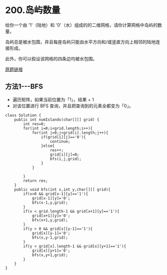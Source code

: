 # 200.岛屿数量
给你一个由 '1'（陆地）和 '0'（水）组成的的二维网格，请你计算网格中岛屿的数量。

岛屿总是被水包围，并且每座岛屿只能由水平方向和/或竖直方向上相邻的陆地连接形成。

此外，你可以假设该网格的四条边均被水包围。

[原题链接](https://leetcode-cn.com/problems/number-of-islands)

## 方法1---BFS
- 遍历矩阵，如果当前位置为「1」，结果 + 1 
- 对该位置进行 BFS 查询，并且把查询到的元素全都变为「0」。
```
class Solution {
    public int numIslands(char[][] grid) {
        int res=0;
        for(int i=0;i<grid.length;i++){
            for(int j=0;j<grid[i].length;j++){
                if(grid[i][j]=='0'){
                    continue;
                }else{
                    res++;
                    grid[i][j]=0;
                    bfs(i,j,grid);
                }
            }
            
        }
        return res;
    }
    public void bfs(int x,int y,char[][] grid){
        if(x>0 && grid[x-1][y]=='1'){
            grid[x-1][y]='0';
            bfs(x-1,y,grid);
        }
        if(x < grid.length-1 && grid[x+1][y]=='1'){
            grid[x+1][y]='0';
            bfs(x+1,y,grid);
        }
        if(y > 0 && grid[x][y-1]=='1'){
            grid[x][y-1]='0';
            bfs(x,y-1,grid);
        }
        if(y < grid[x].length-1 && grid[x][y+1]=='1'){
            grid[x][y+1]='0';
            bfs(x,y+1,grid);
        }
    }
}
```
